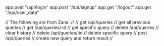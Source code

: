 app.post "/api/login"
app.post "/api/signup"
app.get "/logout"
app.get "/api/user_data"

// The following are from Zane:
//
// get /api/queries
//     get all previous queries
// get /api/queries/:id
//     get specific query
// delete /api/queries
//     clear history
// delete /api/queries/:id
//     delete specific query
// post /api/queries
//     create new query and return result
//